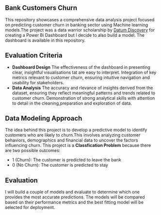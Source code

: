 
## Bank Customers Churn
This repository showcases a comprehensive data analysis project focused on predicting customer churn in banking sector using Machine learning models.The project was a data warrior scholarship by [Datum Discovery](https://courses.datumdiscovery.com/s/store) for creating a Power Bi Dashboard but I decide to also build a model. The dashboard is available in this repository.
## Evaluation Criteria
* **Dashboard Design** 
The effectiveness of the dashboard in presenting clear, insightful visualisations tat are easy to interpret.
Integration of key metrics relevant to customer churn, ensuring intuitive navigation and usability for stakeholders.
* **Data Analysis** 
The accuracy and rlevance of insights derived from the dataset, ensuring they reflect meaningful patterns and trends related to customer churn.
Demonstration of strong analytical skills with attention to detail in the cleaning,preparation and exploration of data.
## Data Modeling Approach 
The idea behind this project is to develop a predictive model to identify customers who are likely to churn.This involves analyzing customer behaviors, demographics and financial data to uncover the factors influencing churn.
This project is a **Classfication Problem** because there are two possible outcomes:
* 1 (Churn): The customer is predicted to leave the bank
* 0 (No Churn): The customer is predicted to stay
## Evaluation
I will build a couple of models and evaluate to determine which one provides the most accurate predictions. The models will be compared based on their performance metrics and the best fitting model will be selected for deployment.
